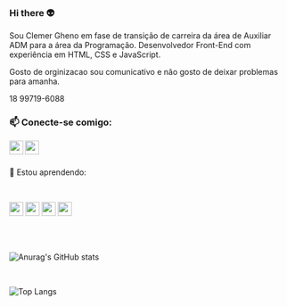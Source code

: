 ### Hi there 👽

Sou Clemer Gheno em fase de transição de carreira da área de Auxiliar ADM para a área da Programação. Desenvolvedor Front-End com experiência em HTML, CSS e JavaScript. 

Gosto de orginizacao sou comunicativo e não gosto de deixar problemas para amanha. 

 18 99719-6088 

### 📫 Conecte-se comigo:

<p>
<a href="https://www.linkedin.com/in/clemergheno97" target=blank>
<img align="left" width="25px" src="https://cdn-icons-png.flaticon.com/128/3536/3536569.png">
</a> 

<a href="https://wa.me/5518997196088?text=Ola%2C%20Preciso%20do%20seu%20servi%C3%A7os" target=blank>
<img align="left" width="25px" src="https://cdn-icons-png.flaticon.com/128/1384/1384023.png">
</a> 

  
<p/>

<br />
<br />

<p>
🌱 Estou aprendendo:
<p/>  
  
  <br />

  <img width="25px" src="https://cdn-icons-png.flaticon.com/128/1051/1051328.png"> <img width="25px" src="https://cdn-icons-png.flaticon.com/128/732/732007.png"> <img width="25px" src="https://cdn-icons-png.flaticon.com/128/721/721671.png"> <img width="25px" src="https://cdn-icons-png.flaticon.com/128/3393/3393920.png"> 
  
  <br />
  <br />

![Anurag's GitHub stats](https://github-readme-stats.vercel.app/api?username=ClemerGheno97&show_icons=true&theme=synthwave)

  <br />
  
![Top Langs](https://github-readme-stats.vercel.app/api/top-langs/?username=ClemerGheno97&theme=synthwave)



<!--
**ClemerGheno97/ClemerGheno97** is a ✨ _special_ ✨ repository because its `README.md` (this file) appears on your GitHub profile.

Here are some ideas to get you started:

- 🔭 I’m currently working on ...
- 🌱 I’m currently learning ...
- 👯 I’m looking to collaborate on ...
- 🤔 I’m looking for help with ...
- 💬 Ask me about ...
- 📫 How to reach me: ...
- 😄 Pronouns: ...
- ⚡ Fun fact: ...
-->
